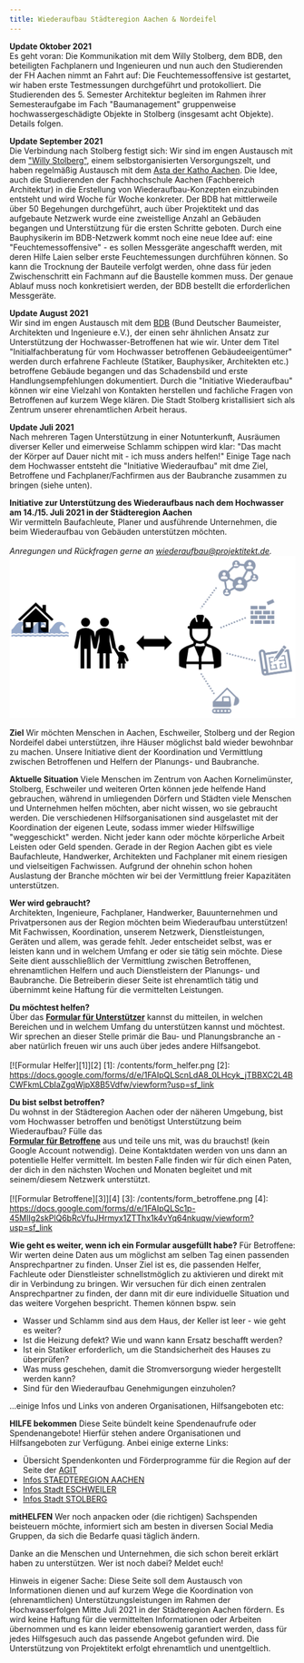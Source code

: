 ```yaml
---
title: Wiederaufbau Städteregion Aachen & Nordeifel
---
```

**Update Oktober 2021**<br>
Es geht voran: Die Kommunikation mit dem Willy Stolberg, dem BDB, den beteiligten Fachplanern und Ingenieuren und nun auch den Studierenden der FH Aachen nimmt an Fahrt auf: Die Feuchtemessoffensive ist gestartet, wir haben erste Testmessungen durchgeführt und protokolliert. Die Studierenden des 5. Semester Architektur begleiten im Rahmen ihrer Semesteraufgabe im Fach "Baumanagement" gruppenweise hochwassergeschädigte Objekte in Stolberg (insgesamt acht Objekte). Details folgen.

**Update September 2021**<br>
Die Verbindung nach Stolberg festigt sich: Wir sind im engen Austausch mit dem ["Willy Stolberg"](https://willy-stolberg.de/), einem selbstorganisierten Versorgungszelt, und haben regelmäßig Austausch mit dem [Asta der Katho Aachen](https://katho-nrw.de/studium/campusleben/aachen/studierendenvertretungen). Die Idee, auch die Studierenden der Fachhochschule Aachen (Fachbereich Architektur) in die Erstellung von Wiederaufbau-Konzepten einzubinden entsteht und wird Woche für Woche konkreter. Der BDB hat mittlerweile über 50 Begehungen durchgeführt, auch über Projektitekt und das aufgebaute Netzwerk wurde eine zweistellige Anzahl an Gebäuden begangen und Unterstützung für die ersten Schritte geboten.
Durch eine Bauphysikerin im BDB-Netzwerk kommt noch eine neue Idee auf: eine "Feuchtemessoffensive" - es sollen Messgeräte angeschafft werden, mit deren Hilfe Laien selber erste Feuchtemessungen durchführen können. So kann die Trocknung der Bauteile verfolgt werden, ohne dass für jeden Zwischenschritt ein Fachmann auf die Baustelle kommen muss. Der genaue Ablauf muss noch konkretisiert werden, der BDB bestellt die erforderlichen Messgeräte.

**Update August 2021**<br>
Wir sind im engen Austausch mit dem [BDB](https://nrw.baumeister-online.de/home/) (Bund Deutscher Baumeister, Architekten und Ingenieure e.V.), der einen sehr ähnlichen Ansatz zur Unterstützung der Hochwasser-Betroffenen hat wie wir. Unter dem Titel "Initialfachberatung für vom Hochwasser betroffenen Gebäudeeigentümer" werden durch erfahrene Fachleute (Statiker, Bauphysiker, Architekten etc.) betroffene Gebäude begangen und das Schadensbild und erste Handlungsempfehlungen dokumentiert. Durch die "Initiative Wiederaufbau" können wir eine Vielzahl von Kontakten herstellen und fachliche Fragen von Betroffenen auf kurzem Wege klären. Die Stadt Stolberg kristallisiert sich als Zentrum unserer ehrenamtlichen Arbeit heraus.

**Update Juli 2021**<br>
Nach mehreren Tagen Unterstützung in einer Notunterkunft, Ausräumen diverser Keller und eimerweise Schlamm schippen wird klar: "Das macht der Körper auf Dauer nicht mit - ich muss anders helfen!" Einige Tage nach dem Hochwasser entsteht die "Initiative Wiederaufbau" mit dme Ziel, Betroffene und Fachplaner/Fachfirmen aus der Baubranche zusammen zu bringen (siehe unten).
<br>

**Initiative zur Unterstützung des Wiederaufbaus nach dem Hochwasser am 14./15. Juli 2021 in der Städteregion Aachen**<br>
Wir vermitteln Baufachleute, Planer und ausführende Unternehmen, die beim Wiederaufbau von Gebäuden unterstützen möchten.<br><br>
*Anregungen und Rückfragen gerne an [wiederaufbau@projektitekt.de](mailto:wiederaufbau@projektitekt.de).*
![Unterstützung](/contents/hochwasser_patenschaft.png)

**Ziel**
Wir möchten Menschen in Aachen, Eschweiler, Stolberg und der Region Nordeifel dabei unterstützen, ihre Häuser möglichst bald wieder bewohnbar zu machen. Unsere Initiative dient der Koordination und Vermittlung zwischen Betroffenen und Helfern der Planungs- und Baubranche.

**Aktuelle Situation**
Viele Menschen im Zentrum von Aachen Kornelimünster, Stolberg, Eschweiler und weiteren Orten können jede helfende Hand gebrauchen, während in umliegenden Dörfern und Städten viele Menschen und Unternehmen helfen möchten, aber nicht wissen, wo sie gebraucht werden. Die verschiedenen Hilfsorganisationen sind ausgelastet mit der Koordination der eigenen Leute, sodass immer wieder Hilfswillige "weggeschickt" werden. Nicht jeder kann oder möchte körperliche Arbeit Leisten oder Geld spenden. Gerade in der Region Aachen gibt es viele Baufachleute, Handwerker, Architekten und Fachplaner mit einem riesigen und vielseitigen Fachwissen. Aufgrund der ohnehin schon hohen Auslastung der Branche möchten wir bei der Vermittlung freier Kapazitäten unterstützen.

**Wer wird gebraucht?**<br>
Architekten, Ingenieure, Fachplaner, Handwerker, Bauunternehmen und Privatpersonen aus der Region möchten beim Wiederaufbau unterstützen! Mit Fachwissen, Koordination, unserem Netzwerk, Dienstleistungen, Geräten und allem, was gerade fehlt. Jeder entscheidet selbst, was er leisten kann und in welchem Umfang er oder sie tätig sein möchte. Diese Seite dient ausschließlich der Vermittlung zwischen Betroffenen, ehrenamtlichen Helfern und auch Dienstleistern der Planungs- und Baubranche. Die Betreiberin dieser Seite ist ehrenamtlich tätig und übernimmt keine Haftung für die vermittelten Leistungen. 

**Du möchtest helfen?**<br>
Über das **[Formular für Unterstützer](https://docs.google.com/forms/d/e/1FAIpQLScnLdA8_0LHcyk_jTBBXC2L4BCWFkmLCbIaZgqWjpX8B5Vdfw/viewform?usp=sf_link)** kannst du mitteilen, in welchen Bereichen und in welchem Umfang du unterstützen kannst und möchtest. Wir sprechen an dieser Stelle primär die Bau- und Planungsbranche an - aber natürlich freuen wir uns auch über jedes andere Hilfsangebot.
<br><br>
[![Formular Helfer][1]][2]
[1]: /contents/form_helfer.png
[2]: https://docs.google.com/forms/d/e/1FAIpQLScnLdA8_0LHcyk_jTBBXC2L4BCWFkmLCbIaZgqWjpX8B5Vdfw/viewform?usp=sf_link

**Du bist selbst betroffen?**<br>
Du wohnst in der Städteregion Aachen oder der näheren Umgebung, bist vom Hochwasser betroffen und benötigst Unterstützung beim Wiederaufbau? Fülle das<br>**[Formular für Betroffene](https://docs.google.com/forms/d/e/1FAIpQLSc1p-45MlIg2skPlQ6bRcVfuJHrmyx1ZTThx1k4vYq64nkuqw/viewform?usp=sf_link)** aus und teile uns mit, was du brauchst! (kein Google Account notwendig). Deine Kontaktdaten werden von uns dann an potentielle Helfer vermittelt. Im besten Falle finden wir für dich einen Paten, der dich in den nächsten Wochen und Monaten begleitet und mit seinem/diesem Netzwerk unterstützt.
<br><br>
[![Formular Betroffene][3]][4]
[3]: /contents/form_betroffene.png
[4]: https://docs.google.com/forms/d/e/1FAIpQLSc1p-45MlIg2skPlQ6bRcVfuJHrmyx1ZTThx1k4vYq64nkuqw/viewform?usp=sf_link

**Wie geht es weiter, wenn ich ein Formular ausgefüllt habe?**
Für Betroffene: Wir werten deine Daten aus um möglichst am selben Tag einen passenden Ansprechpartner zu finden. Unser Ziel ist es, die passenden Helfer, Fachleute oder Dienstleister schnellstmöglich zu aktivieren und direkt mit dir in Verbindung zu bringen. Wir versuchen für dich einen zentralen Ansprechpartner zu finden, der dann mit dir eure individuelle Situation und das weitere Vorgehen bespricht. Themen können bspw. sein
- Wasser und Schlamm sind aus dem Haus, der Keller ist leer - wie geht es weiter?
- Ist die Heizung defekt? Wie und wann kann Ersatz beschafft werden?
- Ist ein Statiker erforderlich, um die Standsicherheit des Hauses zu überprüfen?
- Was muss geschehen, damit die Stromversorgung wieder hergestellt werden kann?
- Sind für den Wiederaufbau Genehmigungen einzuholen?

...einige Infos und Links von anderen Organisationen, Hilfsangeboten etc:

**HILFE bekommen**
Diese Seite bündelt keine Spendenaufrufe oder Spendenangebote! 
Hierfür stehen andere Organisationen und Hilfsangeboten zur Verfügung. Anbei einige externe Links:

- Übersicht Spendenkonten und Förderprogramme für die Region auf der Seite der [AGIT](https://www.agit.de/hochwasserhilfen)
- [Infos STAEDTEREGION AACHEN](https://www.staedteregion-aachen.de/de/navigation/aemter/oeffentlichkeitsarbeit-s-13/aktuelles/pressemitteilungen/starkregen-unwetterlage)
- [Infos Stadt ESCHWEILER](https://www.eschweiler.de/aktuelles/news/live-blog-hochwasser/)
- [Infos Stadt STOLBERG](https://www.stolberg.de/Informationen-zur-aktuellen-Hochwasserlage.html?waid=697&modul_id=33)

**mitHELFEN**
Wer noch anpacken oder (die richtigen) Sachspenden beisteuern möchte, informiert sich am besten in diversen Social Media Gruppen, da sich die Bedarfe quasi täglich ändern.

Danke an die Menschen und Unternehmen, die sich schon bereit erklärt haben zu unterstützen. Wer ist noch dabei? Meldet euch!

Hinweis in eigener Sache: Diese Seite soll dem Austausch von Informationen dienen und auf kurzem Wege die Koordination von (ehrenamtlichen) Unterstützungsleistungen im Rahmen der Hochwasserfolgen Mitte Juli 2021 in der Städteregion Aachen fördern. Es wird keine Haftung für die vermittelten Informationen oder Arbeiten übernommen und es kann leider ebensowenig garantiert werden, dass für jedes Hilfsgesuch auch das passende Angebot gefunden wird. Die Unterstützung von Projektitekt erfolgt ehrenamtlich und unentgeltlich.
